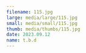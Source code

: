 ```yaml
---
filename: 115.jpg
large: media/large/115.jpg
small: media/small/115.jpg
thumb: media/thumbs/115.jpg
date: 2023.09.12
name: t.b.d
---
```

